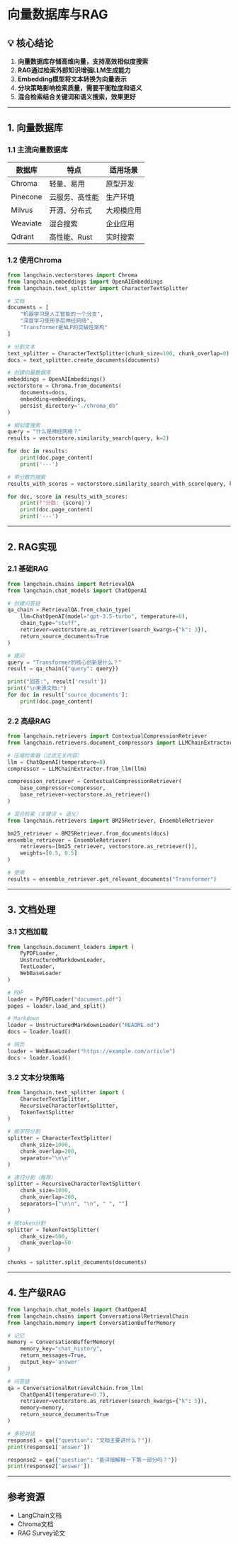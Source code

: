 # 向量数据库与RAG

## 💡 核心结论

1. **向量数据库存储高维向量，支持高效相似度搜索**
2. **RAG通过检索外部知识增强LLM生成能力**
3. **Embedding模型将文本转换为向量表示**
4. **分块策略影响检索质量，需要平衡粒度和语义**
5. **混合检索结合关键词和语义搜索，效果更好**

---

## 1. 向量数据库

### 1.1 主流向量数据库

| 数据库 | 特点 | 适用场景 |
|--------|------|----------|
| Chroma | 轻量、易用 | 原型开发 |
| Pinecone | 云服务、高性能 | 生产环境 |
| Milvus | 开源、分布式 | 大规模应用 |
| Weaviate | 混合搜索 | 企业应用 |
| Qdrant | 高性能、Rust | 实时搜索 |

### 1.2 使用Chroma

```python
from langchain.vectorstores import Chroma
from langchain.embeddings import OpenAIEmbeddings
from langchain.text_splitter import CharacterTextSplitter

# 文档
documents = [
    "机器学习是人工智能的一个分支",
    "深度学习使用多层神经网络",
    "Transformer是NLP的突破性架构"
]

# 分割文本
text_splitter = CharacterTextSplitter(chunk_size=100, chunk_overlap=0)
docs = text_splitter.create_documents(documents)

# 创建向量数据库
embeddings = OpenAIEmbeddings()
vectorstore = Chroma.from_documents(
    documents=docs,
    embedding=embeddings,
    persist_directory="./chroma_db"
)

# 相似度搜索
query = "什么是神经网络？"
results = vectorstore.similarity_search(query, k=2)

for doc in results:
    print(doc.page_content)
    print('---')

# 带分数的搜索
results_with_scores = vectorstore.similarity_search_with_score(query, k=2)

for doc, score in results_with_scores:
    print(f"分数: {score}")
    print(doc.page_content)
    print('---')
```

---

## 2. RAG实现

### 2.1 基础RAG

```python
from langchain.chains import RetrievalQA
from langchain.chat_models import ChatOpenAI

# 创建问答链
qa_chain = RetrievalQA.from_chain_type(
    llm=ChatOpenAI(model="gpt-3.5-turbo", temperature=0),
    chain_type="stuff",
    retriever=vectorstore.as_retriever(search_kwargs={"k": 3}),
    return_source_documents=True
)

# 提问
query = "Transformer的核心创新是什么？"
result = qa_chain({"query": query})

print("回答:", result['result'])
print("\n来源文档:")
for doc in result['source_documents']:
    print(doc.page_content)
```

### 2.2 高级RAG

```python
from langchain.retrievers import ContextualCompressionRetriever
from langchain.retrievers.document_compressors import LLMChainExtractor

# 压缩检索器（过滤无关内容）
llm = ChatOpenAI(temperature=0)
compressor = LLMChainExtractor.from_llm(llm)

compression_retriever = ContextualCompressionRetriever(
    base_compressor=compressor,
    base_retriever=vectorstore.as_retriever()
)

# 混合检索（关键词 + 语义）
from langchain.retrievers import BM25Retriever, EnsembleRetriever

bm25_retriever = BM25Retriever.from_documents(docs)
ensemble_retriever = EnsembleRetriever(
    retrievers=[bm25_retriever, vectorstore.as_retriever()],
    weights=[0.5, 0.5]
)

# 使用
results = ensemble_retriever.get_relevant_documents("Transformer")
```

---

## 3. 文档处理

### 3.1 文档加载

```python
from langchain.document_loaders import (
    PyPDFLoader,
    UnstructuredMarkdownLoader,
    TextLoader,
    WebBaseLoader
)

# PDF
loader = PyPDFLoader("document.pdf")
pages = loader.load_and_split()

# Markdown
loader = UnstructuredMarkdownLoader("README.md")
docs = loader.load()

# 网页
loader = WebBaseLoader("https://example.com/article")
docs = loader.load()
```

### 3.2 文本分块策略

```python
from langchain.text_splitter import (
    CharacterTextSplitter,
    RecursiveCharacterTextSplitter,
    TokenTextSplitter
)

# 按字符分割
splitter = CharacterTextSplitter(
    chunk_size=1000,
    chunk_overlap=200,
    separator="\n\n"
)

# 递归分割（推荐）
splitter = RecursiveCharacterTextSplitter(
    chunk_size=1000,
    chunk_overlap=200,
    separators=["\n\n", "\n", " ", ""]
)

# 按token分割
splitter = TokenTextSplitter(
    chunk_size=500,
    chunk_overlap=50
)

chunks = splitter.split_documents(documents)
```

---

## 4. 生产级RAG

```python
from langchain.chat_models import ChatOpenAI
from langchain.chains import ConversationalRetrievalChain
from langchain.memory import ConversationBufferMemory

# 记忆
memory = ConversationBufferMemory(
    memory_key="chat_history",
    return_messages=True,
    output_key='answer'
)

# 问答链
qa = ConversationalRetrievalChain.from_llm(
    ChatOpenAI(temperature=0.7),
    retriever=vectorstore.as_retriever(search_kwargs={"k": 5}),
    memory=memory,
    return_source_documents=True
)

# 多轮对话
response1 = qa({"question": "文档主要讲什么？"})
print(response1['answer'])

response2 = qa({"question": "能详细解释一下第一部分吗？"})
print(response2['answer'])
```

---

## 参考资源

- LangChain文档
- Chroma文档
- RAG Survey论文

